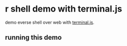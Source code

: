 r shell demo with terminal.js
====================
demo everse shell over web with [terminal.js](https://github.com/Gottox/terminal.js).

running this demo
-----------------
